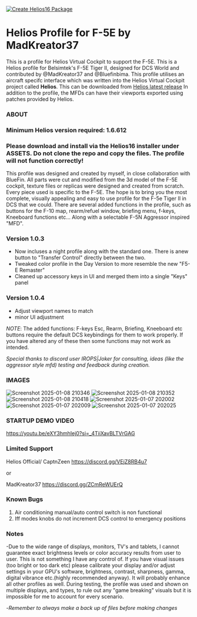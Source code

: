 [![Create Helios16 Package](https://github.com/HeliosProfiles/DCS-F-5E-Profile-by-MadKreator37/actions/workflows/BuildProfilePackage.yml/badge.svg)](https://github.com/HeliosProfiles/DCS-F-5E-Profile-by-MadKreator37/actions/workflows/BuildProfilePackage.yml)
# Helios Profile for F-5E by MadKreator37
This is a profile for Helios Virtual Cockpit to support the F-5E.
This is a Helios profile for Belsimtek's F-5E Tiger II, designed for DCS World and contributed by @MadKreator37 and @Bluefinbima. 
This profile utilises an aircraft specifc interface which was written into the Helios Virtual Cockpit project called **Helios**.  This can be downloaded from [Helios latest release](https://github.com/HeliosVirtualCockpit/Helios/releases/latest)
In addition to the profile, the MFDs can have their viewports exported using patches provided by Helios.

### ABOUT

### Minimum Helios version required: 1.6.612

### Please download and install via the Helios16 installer under ASSETS. Do not clone the repo and copy the files. The profile will not function correctly!

This profile was designed and created by myself, in close collaboration with BlueFin. All parts were cut and modified from the 3d model of the F-5E cockpit, texture files or replicas were designed and created from scratch. Every piece used is specific to the F-5E.  The hope is to bring you the most complete, visually appealing and easy to use profile for the F-5e Tiger II in DCS that we could.  There are several added functions in the profile, such as buttons for the F-10 map, rearm/refuel window, briefing menu, f-keys, Kneeboard functions etc... Along with a selectable F-5N Aggressor inspired "MFD". 

### Version 1.0.3 
- Now incluses a night profile along with the standard one. There is anew button to "Transfer Control" directly between the two.
- Tweaked color profile in the Day Version to more resemble the new "F5-E Remaster"
- Cleaned up accessory keys in UI and merged them into a single "Keys" panel
### Version 1.0.4
- Adjust viewport names to match
- minor UI adjustment

*NOTE*: The added functions:  F-keys Esc, Rearm, Briefing, Kneeboard etc buttons require the default DCS keybindings for them to work properly. If you have altered any of these then some functions may not work as intended.

*Special thanks to discord user IROPS|Joker for consulting, ideas (like the aggressor style mfd) testing and feedback during creation.*


### IMAGES 
![Screenshot 2025-01-08 210346](https://github.com/user-attachments/assets/49e15a85-de6a-401d-97b7-9e455662834c)
![Screenshot 2025-01-08 210352](https://github.com/user-attachments/assets/514a6695-40c8-4378-963a-7ead0239199f)
![Screenshot 2025-01-08 210418](https://github.com/user-attachments/assets/83cb5e1b-bb57-40db-8e5b-c83b344c76ba)
![Screenshot 2025-01-07 202002](https://github.com/user-attachments/assets/5e06359a-2c81-449a-aded-239f5ad06fc9)
![Screenshot 2025-01-07 202009](https://github.com/user-attachments/assets/de03a67a-c3a6-4e6f-99e9-85e12e581ab7)
![Screenshot 2025-01-07 202025](https://github.com/user-attachments/assets/b2105435-df14-4c64-ae93-1d98b11cd6c0)

###  STARTUP DEMO VIDEO

https://youtu.be/eXY3hmhIej0?si=_4TiiXavBLTVrGAG


### Limited Support

Helios Official/ CaptnZeen     https://discord.gg/VEjZ8RB4u7

or

MadKreator37  https://discord.gg/ZCmReWUErQ

### Known Bugs

1. Air conditioning manual/auto control switch is non functional
2. Iff modes knobs do not increment DCS control to emergency positions

 
### Notes

-Due to the wide range of displays, monitors, TV's and tablets,  I cannot guarantee exact brightness levels or color accuracy results from user to user. This is not something I have any control of. If you have visual issues (too bright or too dark etc)  please calibrate your display and/or adjust settings in your GPU's software, brightness, contrast, sharpness, gamma, digital vibrance etc.(highly recommended anyway). It will probably enhance all other profiles as well. During testing, the profile was used and shown on multiple displays, and types,  to rule out any "game breaking" visuals but it is impossible for me to account for every scenario.

-*Remember to always make a back up of files before making changes*
